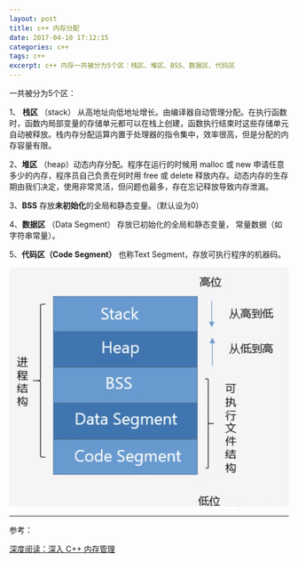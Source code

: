 ```yaml
---
layout: post
title: c++ 内存分配
date: 2017-04-10 17:12:15
categories: c++
tags: c++  
excerpt: c++ 内存一共被分为5个区：栈区、堆区、BSS、数据区、代码区
---
```


一共被分为5个区：

1、 **栈区** （stack） 从高地址向低地址增长。由编译器自动管理分配。在执行函数时，函数内局部变量的存储单元都可以在栈上创建，函数执行结束时这些存储单元自动被释放。栈内存分配运算内置于处理器的指令集中，效率很高，但是分配的内存容量有限。 

2、**堆区** （heap）动态内存分配。程序在运行的时候用 malloc 或 new 申请任意多少的内存，程序员自己负责在何时用 free 或 delete 释放内存。动态内存的生存期由我们决定，使用非常灵活，但问题也最多，存在忘记释放导致内存泄漏。

3、**BSS** 存放**未初始化**的全局和静态变量。（默认设为0）

4、**数据区** （Data Segment） 存放已初始化的全局和静态变量， 常量数据（如字符串常量）。

5、**代码区（Code Segment）** 也称Text Segment，存放可执行程序的机器码。


![](./assets/programming-language/cplusplus-memory-2022-12-13_21-49-22.png)


----
参考：

[深度阅读：深入 C++ 内存管理](https://zhuanlan.zhihu.com/p/344377490)